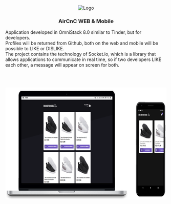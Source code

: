 <p align="center">
  <img src="./.github/logo.png" alt="Logo">
  <h3 align="center">AirCnC WEB & Mobile</h3>
  <p>
  Application developed in OmniStack 8.0 similar to Tinder, but for developers.
<br />
  Profiles will be returned from Github, both on the web and mobile will be possible to LIKE or DISLIKE.
<br />
  The project contains the technology of Socket.io, which is a library that allows applications to communicate in real time, so if two developers LIKE each other, a message will appear on screen for both.</p>
  <br />
  <br />
 <p align="center">
  <a href="https://github.com/gmass0n/aircnc">
    <img src="./.github/web-mobile.png" alt="Main" height="350">
  </a>
  </p>
</p>
